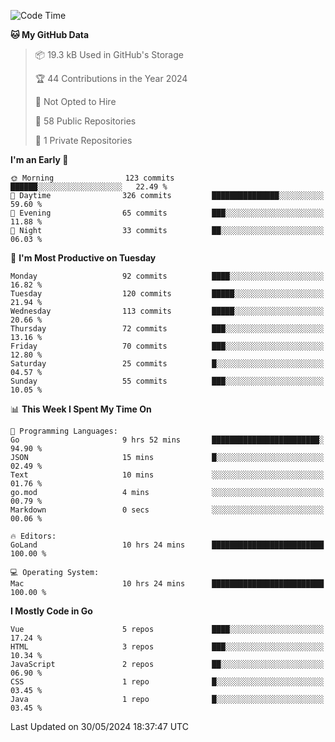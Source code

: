 <!--START_SECTION:waka-->
![Code Time](http://img.shields.io/badge/Code%20Time-1%2C112%20hrs%2026%20mins-blue)

**🐱 My GitHub Data** 

> 📦 19.3 kB Used in GitHub's Storage 
 > 
> 🏆 44 Contributions in the Year 2024
 > 
> 🚫 Not Opted to Hire
 > 
> 📜 58 Public Repositories 
 > 
> 🔑 1 Private Repositories 
 > 
**I'm an Early 🐤** 

```text
🌞 Morning                123 commits         ██████░░░░░░░░░░░░░░░░░░░   22.49 % 
🌆 Daytime                326 commits         ███████████████░░░░░░░░░░   59.60 % 
🌃 Evening                65 commits          ███░░░░░░░░░░░░░░░░░░░░░░   11.88 % 
🌙 Night                  33 commits          ██░░░░░░░░░░░░░░░░░░░░░░░   06.03 % 
```
📅 **I'm Most Productive on Tuesday** 

```text
Monday                   92 commits          ████░░░░░░░░░░░░░░░░░░░░░   16.82 % 
Tuesday                  120 commits         █████░░░░░░░░░░░░░░░░░░░░   21.94 % 
Wednesday                113 commits         █████░░░░░░░░░░░░░░░░░░░░   20.66 % 
Thursday                 72 commits          ███░░░░░░░░░░░░░░░░░░░░░░   13.16 % 
Friday                   70 commits          ███░░░░░░░░░░░░░░░░░░░░░░   12.80 % 
Saturday                 25 commits          █░░░░░░░░░░░░░░░░░░░░░░░░   04.57 % 
Sunday                   55 commits          ███░░░░░░░░░░░░░░░░░░░░░░   10.05 % 
```


📊 **This Week I Spent My Time On** 

```text
💬 Programming Languages: 
Go                       9 hrs 52 mins       ████████████████████████░   94.90 % 
JSON                     15 mins             █░░░░░░░░░░░░░░░░░░░░░░░░   02.49 % 
Text                     10 mins             ░░░░░░░░░░░░░░░░░░░░░░░░░   01.76 % 
go.mod                   4 mins              ░░░░░░░░░░░░░░░░░░░░░░░░░   00.79 % 
Markdown                 0 secs              ░░░░░░░░░░░░░░░░░░░░░░░░░   00.06 % 

🔥 Editors: 
GoLand                   10 hrs 24 mins      █████████████████████████   100.00 % 

💻 Operating System: 
Mac                      10 hrs 24 mins      █████████████████████████   100.00 % 
```

**I Mostly Code in Go** 

```text
Vue                      5 repos             ████░░░░░░░░░░░░░░░░░░░░░   17.24 % 
HTML                     3 repos             ███░░░░░░░░░░░░░░░░░░░░░░   10.34 % 
JavaScript               2 repos             ██░░░░░░░░░░░░░░░░░░░░░░░   06.90 % 
CSS                      1 repo              █░░░░░░░░░░░░░░░░░░░░░░░░   03.45 % 
Java                     1 repo              █░░░░░░░░░░░░░░░░░░░░░░░░   03.45 % 
```




 Last Updated on 30/05/2024 18:37:47 UTC
<!--END_SECTION:waka-->
